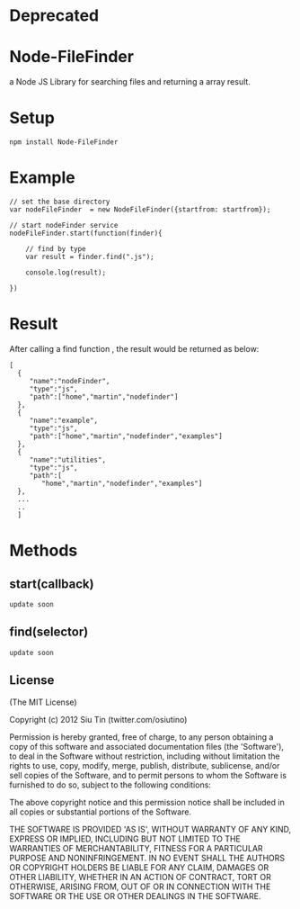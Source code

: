 
# Deprecated

# Node-FileFinder

a Node JS Library for searching files and returning a array result.

# Setup

	npm install Node-FileFinder

# Example

	// set the base directory
	var nodeFileFinder  = new NodeFileFinder({startfrom: startfrom});

	// start nodeFinder service
	nodeFileFinder.start(function(finder){

		// find by type
		var result = finder.find(".js");

		console.log(result);

	})

# Result
After calling a find function , the result would be returned as below:

	[
      {
         "name":"nodeFinder",
         "type":"js",
         "path":["home","martin","nodefinder"]
      },
      {
         "name":"example",
         "type":"js",
         "path":["home","martin","nodefinder","examples"]
      },
      {
         "name":"utilities",
         "type":"js",
         "path":[
            "home","martin","nodefinder","examples"]
      },
      ...
      ..
      ]

# Methods

## start(callback)
 	update soon

## find(selector)
 	update soon

## License

(The MIT License)

Copyright (c) 2012 Siu Tin (twitter.com/osiutino)

Permission is hereby granted, free of charge, to any person obtaining
a copy of this software and associated documentation files (the
'Software'), to deal in the Software without restriction, including
without limitation the rights to use, copy, modify, merge, publish,
distribute, sublicense, and/or sell copies of the Software, and to
permit persons to whom the Software is furnished to do so, subject to
the following conditions:

The above copyright notice and this permission notice shall be
included in all copies or substantial portions of the Software.

THE SOFTWARE IS PROVIDED 'AS IS', WITHOUT WARRANTY OF ANY KIND,
EXPRESS OR IMPLIED, INCLUDING BUT NOT LIMITED TO THE WARRANTIES OF
MERCHANTABILITY, FITNESS FOR A PARTICULAR PURPOSE AND NONINFRINGEMENT.
IN NO EVENT SHALL THE AUTHORS OR COPYRIGHT HOLDERS BE LIABLE FOR ANY
CLAIM, DAMAGES OR OTHER LIABILITY, WHETHER IN AN ACTION OF CONTRACT,
TORT OR OTHERWISE, ARISING FROM, OUT OF OR IN CONNECTION WITH THE
SOFTWARE OR THE USE OR OTHER DEALINGS IN THE SOFTWARE.
